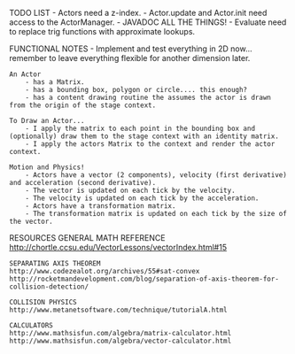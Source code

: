 TODO LIST
    - Actors need a z-index.
    - Actor.update and Actor.init need access to the ActorManager.
    - JAVADOC ALL THE THINGS!
    - Evaluate need to replace trig functions with approximate lookups.



FUNCTIONAL NOTES
    - Implement and test everything in 2D now... remember to leave everything flexible for another dimension later.

    An Actor
        - has a Matrix.
        - has a bounding box, polygon or circle.... this enough?
        - has a content drawing routine the assumes the actor is drawn from the origin of the stage context.

    To Draw an Actor...
        - I apply the matrix to each point in the bounding box and (optionally) draw them to the stage context with an identity matrix.
        - I apply the actors Matrix to the context and render the actor context.

    Motion and Physics!
        - Actors have a vector (2 components), velocity (first derivative) and acceleration (second derivative).
        - The vector is updated on each tick by the velocity.
        - The velocity is updated on each tick by the acceleration.
        - Actors have a transformation matrix.
        - The transformation matrix is updated on each tick by the size of the vector.



RESOURCES
    GENERAL MATH REFERENCE
    http://chortle.ccsu.edu/VectorLessons/vectorIndex.html#15

    SEPARATING AXIS THEOREM
    http://www.codezealot.org/archives/55#sat-convex
    http://rocketmandevelopment.com/blog/separation-of-axis-theorem-for-collision-detection/

    COLLISION PHYSICS
    http://www.metanetsoftware.com/technique/tutorialA.html

    CALCULATORS
    http://www.mathsisfun.com/algebra/matrix-calculator.html
    http://www.mathsisfun.com/algebra/vector-calculator.html